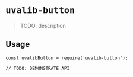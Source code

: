 # `uvalib-button`

> TODO: description

## Usage

```
const uvalibButton = require('uvalib-button');

// TODO: DEMONSTRATE API
```

